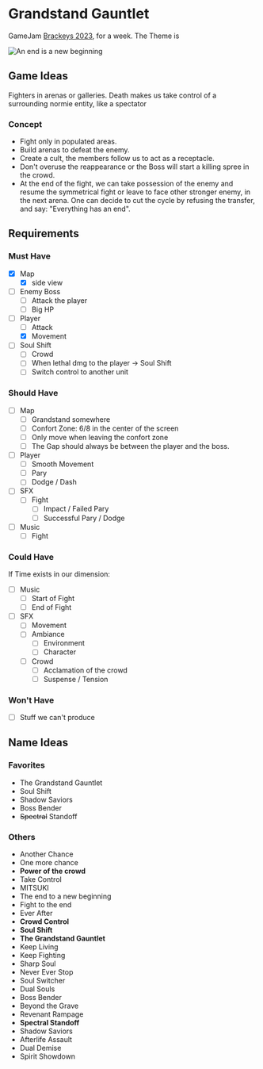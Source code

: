 # Grandstand Gauntlet

GameJam [Brackeys 2023](https://itch.io/jam/brackeys-9), for a week.
The Theme is

![An end is a new beginning](https://img.itch.zone/aW1nLzExMzAyNDc0LnBuZw==/original/maBIE1.png)

## Game Ideas

Fighters in arenas or galleries.
Death makes us take control of a surrounding normie entity,
like a spectator

### Concept

- Fight only in populated areas.
- Build arenas to defeat the enemy.
- Create a cult, the members follow us to act as a receptacle.
- Don't overuse the reappearance or the Boss will start a killing spree in the crowd.
- At the end of the fight, we can take possession of the enemy and resume the symmetrical fight
or leave to face other stronger enemy, in the next arena.
One can decide to cut the cycle by refusing the transfer, and say:
"Everything has an end".

## Requirements

### Must Have

- [x] Map
  - [x] side view
- [ ] Enemy Boss
  - [ ] Attack the player
  - [ ] Big HP
- [ ] Player
  - [ ] Attack
  - [x] Movement
- [ ] Soul Shift
  - [ ] Crowd
  - [ ] When lethal dmg to the player -> Soul Shift
  - [ ] Switch control to another unit

### Should Have

- [ ] Map
  - [ ] Grandstand somewhere
  - [ ] Confort Zone:
  6/8 in the center of the screen
  - [ ] Only move when leaving the confort zone
  - [ ] The Gap should always be between the player and the boss.
- [ ] Player
  - [ ] Smooth Movement
  - [ ] Pary
  - [ ] Dodge / Dash
- [ ] SFX
  - [ ] Fight
    - [ ] Impact / Failed Pary
    - [ ] Successful Pary / Dodge
- [ ] Music
  - [ ] Fight

### Could Have

If Time exists in our dimension:

- [ ] Music
  - [ ] Start of Fight
  - [ ] End of Fight
- [ ] SFX
  - [ ] Movement
  - [ ] Ambiance
    - [ ] Environment
    - [ ] Character
  - [ ] Crowd
    - [ ] Acclamation of the crowd
    - [ ] Suspense / Tension

### Won't Have

- [ ] Stuff we can't produce

## Name Ideas

### Favorites

- The Grandstand Gauntlet
- Soul Shift
- Shadow Saviors
- Boss Bender
- ~~Spectral~~ Standoff

### Others

- Another Chance
- One more chance
- **Power of the crowd**
- Take Control
- MITSUKI
- The end to a new beginning
- Fight to the end
- Ever After
- **Crowd Control**
- **Soul Shift**
- **The Grandstand Gauntlet**
- Keep Living
- Keep Fighting
- Sharp Soul
- Never Ever Stop
- Soul Switcher
- Dual Souls
- Boss Bender
- Beyond the Grave
- Revenant Rampage
- **Spectral Standoff**
- Shadow Saviors
- Afterlife Assault
- Dual Demise
- Spirit Showdown
